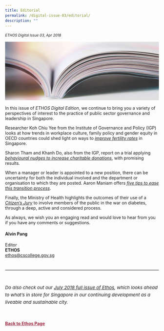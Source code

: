 ```yaml
---
title: Editorial
permalink: /digital-issue-03/editorial/
description: ""
---
```

<style>
	
.author p
{
	font-size: 15px;
	line-height:24px;
}
	
.notestop ol li
{
font-size: 15px;
line-height:22px;
}	
	
.back a
{
	color: #9f2943;
	font-weight: bold;
}

#banner img
{
	width:100%;
}
	
.author
{
margin-top:40px;
padding-top:30px;
border-top:1px solid black;	
}		
	
</style>

<em><small>ETHOS Digital Issue 03, Apr 2018</small></em>
<div class="background-image">
<img src="/images/Landing_Banner_Images/knowledge_editorial_banner_01.jpg">
</div>



<p>In this issue of <em>ETHOS Digital Edition</em>, we continue to bring you a variety of perspectives of interest to the practice of public sector governance and leadership in Singapore. </p>

<p>Researcher Koh Chiu Yee from the Institute of Governance and Policy (IGP) looks at how trends in workplace culture, family policy and gender equity in OECD countries could shed light on ways to <a href="/digital-issue-03/fertility-rebound-in-the-oecd-insights-for-singapore/"><em>improve fertility rates</em></a> in Singapore. </p>

<p>Sharon Tham and Khanh Do, also from the IGP, report on a trial applying <a href="/digital-issue-03/using-behavioural-insights-to-increase-charitable-donations/"><em>behavioural nudges to increase charitable donations</em></a>, with promising results.</p>

<p>When a manager or leader is appointed to a new position, there can be uncertainty for both the individual involved and the department or organisation to which they are posted.  Aaron Maniam offers <a href="/digital-issue-03/5-tips-for-leadership-transitions/"><em>five tips to ease this transition process</em></a>. </p>

<p>Finally, the Ministry of Health highlights the outcomes of their use of a <a href="/digital-issue-03/partnering-with-the-public-in-the-war-on-diabetes/"><em>Citizen’s Jury</em></a>&nbsp;to involve members of the public in the war on diabetes, through a deep, active and considered process. </p>

<p>As always, we wish you an engaging read and would love to hear from you if you have any comments or suggestions.  </p>

<h4>Alvin Pang</h4>

<p>Editor
<br>
<strong>ETHOS</strong>
<br>
<a href="mailto:ethos@cscollege.gov.sg">ethos@cscollege.gov.sg</a>
</p>


<div class="author">

<p class="small-text"><em>Do also check out our <a href="/ethos-issue-19/">July 2018 full issue of Ethos</a>, which looks ahead to what’s in store for Singapore in our continuing development as a liveable and sustainable city.</em></p>

</div>


<br>
<br>	
<div class="back">
<a href="/ethos/">Back to Ethos Page</a>	
</div>